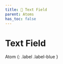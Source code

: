 ```yaml
---
title: 💙 Text Field
parent: Atoms
has_toc: false
---
```


# Text Field
Atom
{: .label .label-blue }
